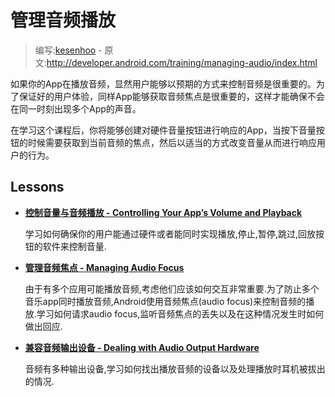 # 管理音频播放

> 编写:[kesenhoo](https://github.com/kesenhoo) - 原文:<http://developer.android.com/training/managing-audio/index.html>

如果你的App在播放音频，显然用户能够以预期的方式来控制音频是很重要的。为了保证好的用户体验，同样App能够获取音频焦点是很重要的，这样才能确保不会在同一时刻出现多个App的声音。

在学习这个课程后，你将能够创建对硬件音量按钮进行响应的App，当按下音量按钮的时候需要获取到当前音频的焦点，然后以适当的方式改变音量从而进行响应用户的行为。

## Lessons

* [**控制音量与音频播放 - Controlling Your App’s Volume and Playback**](volume-playback.html)

  学习如何确保你的用户能通过硬件或者能同时实现播放,停止,暂停,跳过,回放按钮的软件来控制音量.


* [**管理音频焦点 - Managing Audio Focus**](audio-focus.html)

  由于有多个应用可能播放音频,考虑他们应该如何交互非常重要.为了防止多个音乐app同时播放音频,Android使用音频焦点(audio focus)来控制音频的播放.学习如何请求audio focus,监听音频焦点的丢失以及在这种情况发生时如何做出回应.


* [**兼容音频输出设备 - Dealing with Audio Output Hardware**](audio-output.html)

  音频有多种输出设备,学习如何找出播放音频的设备以及处理播放时耳机被拔出的情况.
